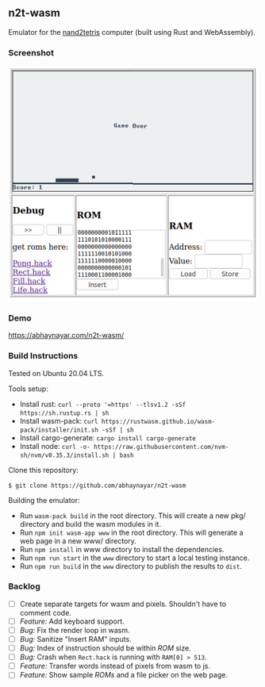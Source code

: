 ## n2t-wasm

Emulator for the [nand2tetris](https://www.nand2tetris.org/) computer (built
using Rust and WebAssembly).

### Screenshot

![](screenshots/wasm-demo2.png)

### Demo

https://abhaynayar.com/n2t-wasm/

### Build Instructions

Tested on Ubuntu 20.04 LTS.

Tools setup:
- Install rust: `curl --proto '=https' --tlsv1.2 -sSf https://sh.rustup.rs | sh`
- Install wasm-pack: `curl https://rustwasm.github.io/wasm-pack/installer/init.sh -sSf | sh`
- Install cargo-generate: `cargo install cargo-generate`
- Install node: `curl -o- https://raw.githubusercontent.com/nvm-sh/nvm/v0.35.3/install.sh | bash`

Clone this repository:

```
$ git clone https://github.com/abhaynayar/n2t-wasm
```

Building the emulator:
- Run `wasm-pack build` in the root directory. This will create a new pkg/ directory and build the wasm modules in it.
- Run `npm init wasm-app www` in the root directory. This will generate a web page in a new www/ directory.
- Run `npm install` in www directory to install the dependencies.
- Run `npm run start` in the `www` directory to start a local testing instance.
- Run `npm run build` in the `www` directory to publish the results to `dist`.

### Backlog

- [ ] Create separate targets for wasm and pixels. Shouldn't have to comment code.
- [ ] _Feature:_ Add keyboard support.
- [ ] _Bug:_ Fix the render loop in wasm.
- [ ] _Bug:_ Sanitize "Insert RAM" inputs.
- [ ] _Bug:_ Index of instruction should be within _ROM_ size.
- [ ] _Bug:_ Crash when `Rect.hack` is running with `RAM[0] > 513`.
- [ ] _Feature:_ Transfer words instead of pixels from wasm to js.
- [ ] _Feature:_ Show sample _ROMs_ and a file picker on the web page.
